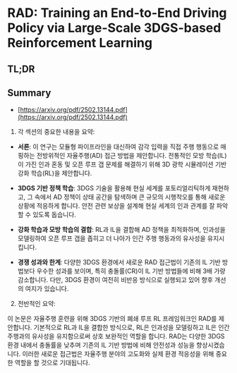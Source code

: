 # RAD: Training an End-to-End Driving Policy via Large-Scale 3DGS-based Reinforcement Learning
## TL;DR
## Summary
- [https://arxiv.org/pdf/2502.13144.pdf](https://arxiv.org/pdf/2502.13144.pdf)

1. 각 섹션의 중요한 내용을 요약:

- **서론**: 이 연구는 모듈형 파이프라인을 대신하여 감각 입력을 직접 주행 행동으로 매핑하는 전방위적인 자율주행(AD) 접근 방법을 제안합니다. 전통적인 모방 학습(IL)이 가진 인과 혼동 및 오픈 루프 갭 문제를 해결하기 위해 3D 광학 시뮬레이션 기반 강화 학습(RL)을 제안합니다.

- **3DGS 기반 정책 학습**: 3DGS 기술을 활용해 현실 세계를 포토리얼리틱하게 재현하고, 그 속에서 AD 정책이 상태 공간을 탐색하며 큰 규모의 시행착오를 통해 새로운 상황에 적응하게 합니다. 안전 관련 보상을 설계해 현실 세계의 인과 관계를 잘 파악할 수 있도록 돕습니다.

- **강화 학습과 모방 학습의 결합**: RL과 IL을 결합해 AD 정책을 최적화하며, 인과성을 모델링하여 오픈 루프 갭을 좁히고 더 나아가 인간 주행 행동과의 유사성을 유지시킵니다.

- **경쟁 성과와 한계**: 다양한 3DGS 환경에서 새로운 RAD 접근법이 기존의 IL 기반 방법보다 우수한 성과를 보이며, 특히 충돌률(CR)이 IL 기반 방법들에 비해 3배 가량 감소합니다. 다만, 3DGS 환경이 여전히 비반응 방식으로 실행되고 있어 향후 개선의 여지가 있습니다.

2. 전반적인 요약:

이 논문은 자율주행 훈련을 위해 3DGS 기반의 폐쇄 루프 RL 프레임워크인 RAD를 제안합니다. 기본적으로 RL과 IL을 결합한 방식으로, RL은 인과성을 모델링하고 IL은 인간 주행과의 유사성을 유지함으로써 상호 보완적인 역할을 합니다. RAD는 다양한 3DGS 환경 내에서 충돌률을 낮추며 기존의 IL 기반 방법에 비해 안전성과 성능을 향상시켰습니다. 이러한 새로운 접근법은 자율주행 분야의 고도화와 실제 환경 적응성을 위해 중요한 역할을 할 것으로 기대됩니다.